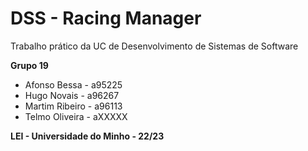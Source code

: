 # DSS - Racing Manager

Trabalho prático da UC de Desenvolvimento de Sistemas de Software

<b> Grupo 19 </b>
* Afonso Bessa - a95225 <br>
* Hugo Novais - a96267 <br>
* Martim Ribeiro - a96113 <br>
* Telmo Oliveira - aXXXXX <br>

<b> LEI - Universidade do Minho - 22/23 </b>
